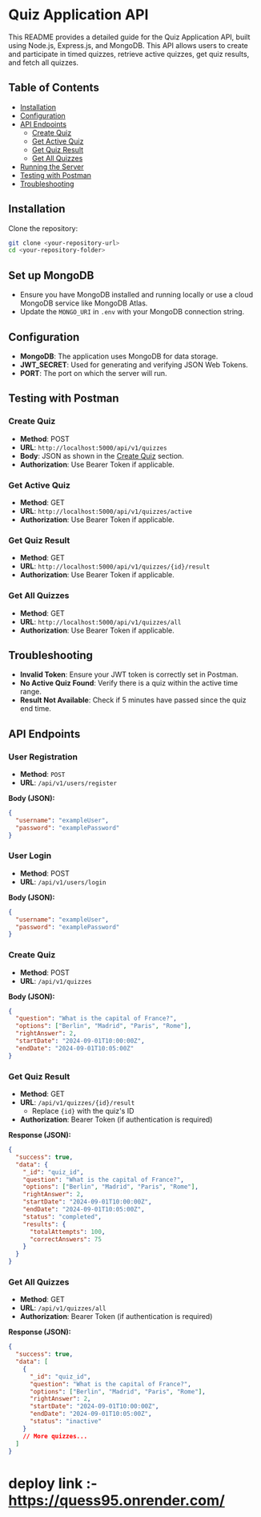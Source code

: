 # Quiz Application API

This README provides a detailed guide for the Quiz Application API, built using Node.js, Express.js, and MongoDB. This API allows users to create and participate in timed quizzes, retrieve active quizzes, get quiz results, and fetch all quizzes.

## Table of Contents
- [Installation](#installation)
- [Configuration](#configuration)
- [API Endpoints](#api-endpoints)
  - [Create Quiz](#create-quiz)
  - [Get Active Quiz](#get-active-quiz)
  - [Get Quiz Result](#get-quiz-result)
  - [Get All Quizzes](#get-all-quizzes)
- [Running the Server](#running-the-server)
- [Testing with Postman](#testing-with-postman)
- [Troubleshooting](#troubleshooting)


## Installation

Clone the repository:

```bash
git clone <your-repository-url>
cd <your-repository-folder>
```

## Set up MongoDB

- Ensure you have MongoDB installed and running locally or use a cloud MongoDB service like MongoDB Atlas.
- Update the `MONGO_URI` in `.env` with your MongoDB connection string.

## Configuration

- **MongoDB**: The application uses MongoDB for data storage.
- **JWT_SECRET**: Used for generating and verifying JSON Web Tokens.
- **PORT**: The port on which the server will run.


## Testing with Postman

### Create Quiz

- **Method**: POST
- **URL**: `http://localhost:5000/api/v1/quizzes`
- **Body**: JSON as shown in the [Create Quiz](#create-quiz) section.
- **Authorization**: Use Bearer Token if applicable.

### Get Active Quiz

- **Method**: GET
- **URL**: `http://localhost:5000/api/v1/quizzes/active`
- **Authorization**: Use Bearer Token if applicable.

### Get Quiz Result

- **Method**: GET
- **URL**: `http://localhost:5000/api/v1/quizzes/{id}/result`
- **Authorization**: Use Bearer Token if applicable.

### Get All Quizzes

- **Method**: GET
- **URL**: `http://localhost:5000/api/v1/quizzes/all`
- **Authorization**: Use Bearer Token if applicable.

## Troubleshooting

- **Invalid Token**: Ensure your JWT token is correctly set in Postman.
- **No Active Quiz Found**: Verify there is a quiz within the active time range.
- **Result Not Available**: Check if 5 minutes have passed since the quiz end time.



## API Endpoints



### User Registration

- **Method**: `POST`
- **URL**: `/api/v1/users/register`

**Body (JSON):**

```json
{
  "username": "exampleUser",
  "password": "examplePassword"
}
```

### User Login

- **Method**: POST
- **URL**: `/api/v1/users/login`

**Body (JSON):**

```json
{
  "username": "exampleUser",
  "password": "examplePassword"
}
```



### Create Quiz

- **Method**: POST
- **URL**: `/api/v1/quizzes`

**Body (JSON):**

```json
{
  "question": "What is the capital of France?",
  "options": ["Berlin", "Madrid", "Paris", "Rome"],
  "rightAnswer": 2,
  "startDate": "2024-09-01T10:00:00Z",
  "endDate": "2024-09-01T10:05:00Z"
}
```


### Get Quiz Result

- **Method**: GET
- **URL**: `/api/v1/quizzes/{id}/result`
  - Replace `{id}` with the quiz's ID
- **Authorization**: Bearer Token (if authentication is required)

**Response (JSON):**

```json
{
  "success": true,
  "data": {
    "_id": "quiz_id",
    "question": "What is the capital of France?",
    "options": ["Berlin", "Madrid", "Paris", "Rome"],
    "rightAnswer": 2,
    "startDate": "2024-09-01T10:00:00Z",
    "endDate": "2024-09-01T10:05:00Z",
    "status": "completed",
    "results": {
      "totalAttempts": 100,
      "correctAnswers": 75
    }
  }
}
```

### Get All Quizzes

- **Method**: GET
- **URL**: `/api/v1/quizzes/all`
- **Authorization**: Bearer Token (if authentication is required)

**Response (JSON):**

```json
{
  "success": true,
  "data": [
    {
      "_id": "quiz_id",
      "question": "What is the capital of France?",
      "options": ["Berlin", "Madrid", "Paris", "Rome"],
      "rightAnswer": 2,
      "startDate": "2024-09-01T10:00:00Z",
      "endDate": "2024-09-01T10:05:00Z",
      "status": "inactive"
    }
    // More quizzes...
  ]
}
```

# deploy link :- https://quess95.onrender.com/
